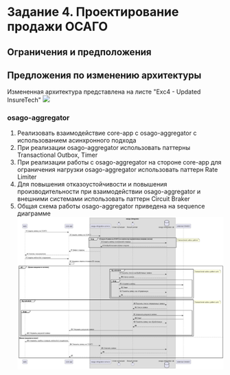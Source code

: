# Задание 4. Проектирование продажи ОСАГО
## Ограничения и предположения


## Предложения по изменению архитектуры
Измененная архитектура представлена на листе "Exc4 - Updated InsureTech"
![](InsureTech_C4_сontainer-diagram-Exc4%20-%20Updated%20InsureTech.drawio.png)

### osago-aggregator
1. Реализовать взаимодействие core-app с osago-aggregator с использованием асинхронного подхода
2. При реализации osago-aggregator использовать паттерны Transactional Outbox, Timer
3. При реализации работы с osago-aggregator на стороне core-app для ограничения нагрузки osago-aggregator использовать паттерн Rate Limiter
4. Для повышения отказоустойчивости и повышения производительности при взаимодействии osago-aggregator и внешними системами использовать паттерн Circuit Braker
5. Общая схема работы osago-aggregator приведена на sequence диаграмме ![](seq.png)
